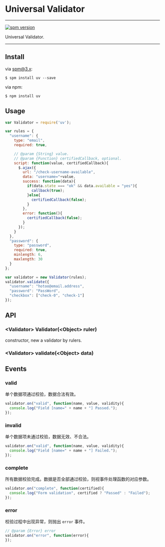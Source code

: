 # Universal Validator

---

[![spm version](http://spmjs.io/badge/uv)](http://spmjs.io/package/uv)

Universal Validator.

---

## Install

via spm@3.x:

```
$ spm install uv --save
```

via npm:

```
$ npm install uv
```

## Usage

```js
var Validator = require('uv');

var rules = {
  "username": {
    type: "email",
    required: true,

    // @param {String} value.
    // @param {Function} certifiedCallback, optional.
    script: function(value, certifiedCallback){
      $.ajax({
        url: "/check-username-available",
        data: "username="+value,
        success: function(data){
          if(data.state === "ok" && data.available = "yes"){
            callback(true);
          }else{
            certifiedCallback(false);
          }
        },
        error: function(){
          certifiedCallback(false);
        }
      });
    }
  },
  "password": {
    type: "password",
    required: true,
    minlength: 6,
    maxlength: 30
  }
};

var validator = new Validator(rules);
validator.validate({
  "username": "hotoo@email.address",
  "password": "PassWord",
  "checkbox": ["check-0", "check-1"]
});
```

## API

### &lt;Validator&gt; Validator(&lt;Object&gt; ruler)

constructor, new a validator by rulers.


### &lt;Validator&gt; validate(&lt;Object&gt; data)


## Events

### valid

单个数据项通过校验，数据合法有效。

```js
validator.on("valid", function(name, value, validity){
  console.log("Field [name=" + name + "] Passed.");
});
```

### invalid

单个数据项未通过校验，数据无效、不合法。

```js
validator.on("valid", function(name, value, validity){
  console.log("Field [name=" + name + "] Failed.");
});
```

### complete

所有数据校验完成。数据是否全部通过校验，则视事件处理函数的对应参数。

```js
validator.on("complete", function(certified){
  console.log("Form validation", certified ? "Passed" : "Failed");
});
```

### error

校验过程中出现异常，则抛出 `error` 事件。

```js
// @param {Error} error
validator.on("error", function(error){
});
```
